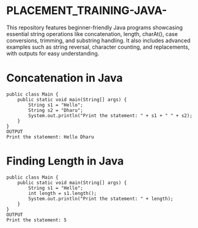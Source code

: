 # PLACEMENT_TRAINING-JAVA-
This repository features beginner-friendly Java programs showcasing essential string operations like concatenation, length, charAt(), case conversions, trimming, and substring handling. It also includes advanced examples such as string reversal, character counting, and replacements, with outputs for easy understanding.
# Concatenation in Java
```[JAVA]
public class Main {
    public static void main(String[] args) {
        String s1 = "Hello";
        String s2 = "Dharu";
        System.out.println("Print the statement: " + s1 + " " + s2);
    }
}
OUTPUT
Print the statement: Hello Dharu
````

# Finding Length in Java
````[JAVA]
public class Main {
    public static void main(String[] args) {
        String s1 = "Hello";
        int length = s1.length();
        System.out.println("Print the statement: " + length);
    }
}
OUTPUT
Print the statement: 5
````
